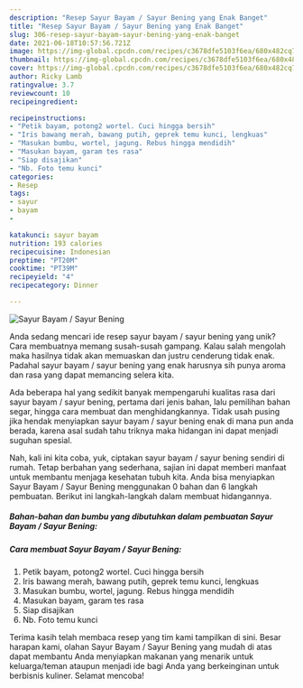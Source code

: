 ```yaml
---
description: "Resep Sayur Bayam / Sayur Bening yang Enak Banget"
title: "Resep Sayur Bayam / Sayur Bening yang Enak Banget"
slug: 306-resep-sayur-bayam-sayur-bening-yang-enak-banget
date: 2021-06-18T10:57:56.721Z
image: https://img-global.cpcdn.com/recipes/c3678dfe5103f6ea/680x482cq70/sayur-bayam-sayur-bening-foto-resep-utama.jpg
thumbnail: https://img-global.cpcdn.com/recipes/c3678dfe5103f6ea/680x482cq70/sayur-bayam-sayur-bening-foto-resep-utama.jpg
cover: https://img-global.cpcdn.com/recipes/c3678dfe5103f6ea/680x482cq70/sayur-bayam-sayur-bening-foto-resep-utama.jpg
author: Ricky Lamb
ratingvalue: 3.7
reviewcount: 10
recipeingredient:

recipeinstructions:
- "Petik bayam, potong2 wortel. Cuci hingga bersih"
- "Iris bawang merah, bawang putih, geprek temu kunci, lengkuas"
- "Masukan bumbu, wortel, jagung. Rebus hingga mendidih"
- "Masukan bayam, garam tes rasa"
- "Siap disajikan"
- "Nb. Foto temu kunci"
categories:
- Resep
tags:
- sayur
- bayam
- 

katakunci: sayur bayam  
nutrition: 193 calories
recipecuisine: Indonesian
preptime: "PT20M"
cooktime: "PT39M"
recipeyield: "4"
recipecategory: Dinner

---
```



![Sayur Bayam / Sayur Bening](https://img-global.cpcdn.com/recipes/c3678dfe5103f6ea/680x482cq70/sayur-bayam-sayur-bening-foto-resep-utama.jpg)

Anda sedang mencari ide resep sayur bayam / sayur bening yang unik? Cara membuatnya memang susah-susah gampang. Kalau salah mengolah maka hasilnya tidak akan memuaskan dan justru cenderung tidak enak. Padahal sayur bayam / sayur bening yang enak harusnya sih punya aroma dan rasa yang dapat memancing selera kita.

Ada beberapa hal yang sedikit banyak mempengaruhi kualitas rasa dari sayur bayam / sayur bening, pertama dari jenis bahan, lalu pemilihan bahan segar, hingga cara membuat dan menghidangkannya. Tidak usah pusing jika hendak menyiapkan sayur bayam / sayur bening enak di mana pun anda berada, karena asal sudah tahu triknya maka hidangan ini dapat menjadi suguhan spesial.




Nah, kali ini kita coba, yuk, ciptakan sayur bayam / sayur bening sendiri di rumah. Tetap berbahan yang sederhana, sajian ini dapat memberi manfaat untuk membantu menjaga kesehatan tubuh kita. Anda bisa menyiapkan Sayur Bayam / Sayur Bening menggunakan 0 bahan dan 6 langkah pembuatan. Berikut ini langkah-langkah dalam membuat hidangannya.

<!--inarticleads1-->

##### Bahan-bahan dan bumbu yang dibutuhkan dalam pembuatan Sayur Bayam / Sayur Bening:





<!--inarticleads2-->

##### Cara membuat Sayur Bayam / Sayur Bening:

1. Petik bayam, potong2 wortel. Cuci hingga bersih
1. Iris bawang merah, bawang putih, geprek temu kunci, lengkuas
1. Masukan bumbu, wortel, jagung. Rebus hingga mendidih
1. Masukan bayam, garam tes rasa
1. Siap disajikan
1. Nb. Foto temu kunci




Terima kasih telah membaca resep yang tim kami tampilkan di sini. Besar harapan kami, olahan Sayur Bayam / Sayur Bening yang mudah di atas dapat membantu Anda menyiapkan makanan yang menarik untuk keluarga/teman ataupun menjadi ide bagi Anda yang berkeinginan untuk berbisnis kuliner. Selamat mencoba!
